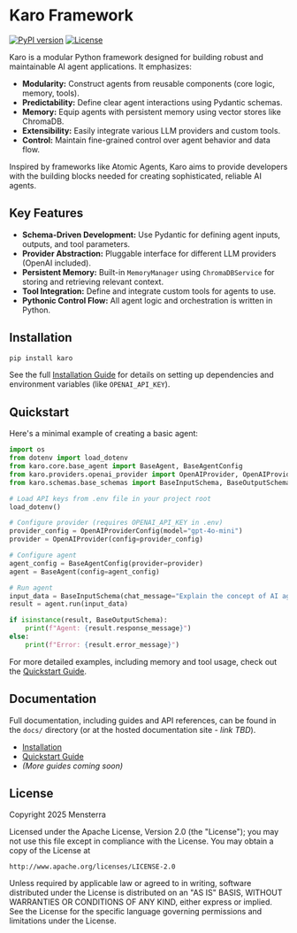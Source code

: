 # Karo Framework

[![PyPI version](https://badge.fury.io/py/karo.svg)](https://badge.fury.io/py/karo) <!-- Placeholder badge -->
[![License](https://img.shields.io/badge/License-Apache_2.0-blue.svg)](https://opensource.org/licenses/Apache-2.0)
<!-- Placeholder badge -->

Karo is a modular Python framework designed for building robust and maintainable AI agent applications. It emphasizes:

*   **Modularity:** Construct agents from reusable components (core logic, memory, tools).
*   **Predictability:** Define clear agent interactions using Pydantic schemas.
*   **Memory:** Equip agents with persistent memory using vector stores like ChromaDB.
*   **Extensibility:** Easily integrate various LLM providers and custom tools.
*   **Control:** Maintain fine-grained control over agent behavior and data flow.

Inspired by frameworks like Atomic Agents, Karo aims to provide developers with the building blocks needed for creating sophisticated, reliable AI agents.

## Key Features

*   **Schema-Driven Development:** Use Pydantic for defining agent inputs, outputs, and tool parameters.
*   **Provider Abstraction:** Pluggable interface for different LLM providers (OpenAI included).
*   **Persistent Memory:** Built-in `MemoryManager` using `ChromaDBService` for storing and retrieving relevant context.
*   **Tool Integration:** Define and integrate custom tools for agents to use.
*   **Pythonic Control Flow:** All agent logic and orchestration is written in Python.

## Installation

```bash
pip install karo
```

See the full [Installation Guide](./docs/installation.md) for details on setting up dependencies and environment variables (like `OPENAI_API_KEY`).

## Quickstart

Here's a minimal example of creating a basic agent:

```python
import os
from dotenv import load_dotenv
from karo.core.base_agent import BaseAgent, BaseAgentConfig
from karo.providers.openai_provider import OpenAIProvider, OpenAIProviderConfig
from karo.schemas.base_schemas import BaseInputSchema, BaseOutputSchema

# Load API keys from .env file in your project root
load_dotenv()

# Configure provider (requires OPENAI_API_KEY in .env)
provider_config = OpenAIProviderConfig(model="gpt-4o-mini")
provider = OpenAIProvider(config=provider_config)

# Configure agent
agent_config = BaseAgentConfig(provider=provider)
agent = BaseAgent(config=agent_config)

# Run agent
input_data = BaseInputSchema(chat_message="Explain the concept of AI agents briefly.")
result = agent.run(input_data)

if isinstance(result, BaseOutputSchema):
    print(f"Agent: {result.response_message}")
else:
    print(f"Error: {result.error_message}")
```

For more detailed examples, including memory and tool usage, check out the [Quickstart Guide](./docs/quickstart.md).

## Documentation

Full documentation, including guides and API references, can be found in the `docs/` directory (or at the hosted documentation site - *link TBD*).

*   [Installation](./docs/installation.md)
*   [Quickstart Guide](./docs/quickstart.md)
*   *(More guides coming soon)*

<!-- ## Contributing

Contributions are welcome! Please see the [Contributing Guidelines](./CONTRIBUTING.md) for more information. -->

## License

Copyright 2025 Mensterra

Licensed under the Apache License, Version 2.0 (the "License");
you may not use this file except in compliance with the License.
You may obtain a copy of the License at

    http://www.apache.org/licenses/LICENSE-2.0

Unless required by applicable law or agreed to in writing, software
distributed under the License is distributed on an "AS IS" BASIS,
WITHOUT WARRANTIES OR CONDITIONS OF ANY KIND, either express or implied.
See the License for the specific language governing permissions and
limitations under the License.
